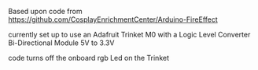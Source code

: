 Based upon code from https://github.com/CosplayEnrichmentCenter/Arduino-FireEffect

currently set up to use an Adafruit Trinket M0 with a Logic Level Converter Bi-Directional Module 5V to 3.3V

code turns off the onboard rgb Led on the Trinket
